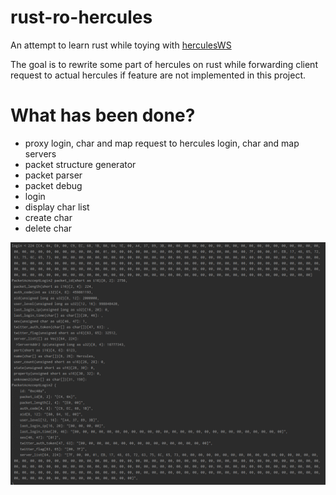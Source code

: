 # rust-ro-hercules

An attempt to learn rust while toying with [herculesWS](https://github.com/HerculesWS/Hercules)

The goal is to rewrite some part of hercules on rust while forwarding client request to actual hercules if feature are not implemented in this project.

# What has been done?
- proxy login, char and map request to hercules login, char and map servers
- packet structure generator
- packet parser
- packet debug
- login
- display char list
- create char
- delete char


![packets](img/packet_analyzer.PNG)

